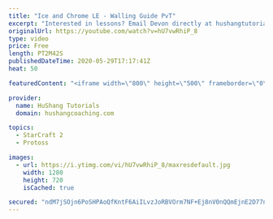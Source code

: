 ```yaml
---
title: "Ice and Chrome LE - Walling Guide PvT"
excerpt: "Interested in lessons? Email Devon directly at hushangtutorials@outlook.com ------------------------------------------------------------------------------------------------------- Want to support HuShang Tutorials directly? Patreon is a website where you can contribute a monthly donation that will help"
originalUrl: https://youtube.com/watch?v=hU7vwRhiP_8
type: video
price: Free
length: PT2M42S
publishedDateTime: 2020-05-29T17:17:41Z
heat: 50

featuredContent: "<iframe width=\"800\" height=\"500\" frameborder=\"0\" src=\"https://www.youtube.com/embed/hU7vwRhiP_8\" allow=\"accelerometer; autoplay; encrypted-media; gyroscope; picture-in-picture\" allowfullscreen></iframe>"

provider:
  name: HuShang Tutorials
  domain: hushangcoaching.com

topics:
  - StarCraft 2
  - Protoss

images:
  - url: https://i.ytimg.com/vi/hU7vwRhiP_8/maxresdefault.jpg
    width: 1280
    height: 720
    isCached: true

secured: "ndM7jSOjn6PoSHPAoQfKntF6AiILvzJoRBVOrm7NF+Ej8nV0nQQmEjnE2D77n5QQQ14VYUPoPe+KqSfwTgeQEXBEvv2ko9cznF5PVSOWzBMGDK2kASFH152Erbl6QYYNbLMwuGU1B8eFqO95TqUblhpRQFRPrRAExYI7gU1j6I74XGKbmo5ORAH2aXuFaL/qFfa8kA62/3WLxCZM8BrLma5xipBpw7LVZL3GMfjPYhgMZiEzjmpW9mkR64hx2faNcVOxRBOFfd3JwAvwrBb8bKBPObx0tU/yPC0eB7ttLWQhNp5eCFZ/DGh7qpJrWux3YZ0oMpsg/gVj/9OyDbVkgTHSwAYNemTnp/JE8dhvxsug2q/jjt3GQPJdPAZTD9O28mDk3WBdSVzv76HcI0AB0ztNJuyv7S8jKTjIfq943JI=;J0R8qaTfCq8P8kPL0x43Ow=="
---
```


